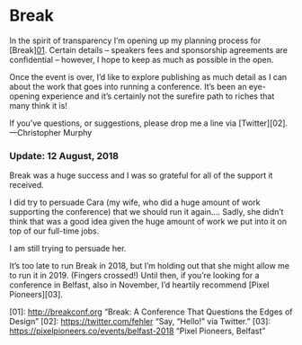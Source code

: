 Break
=====

In the spirit of transparency I’m opening up my planning process for [Break][01](). Certain details – speakers fees and sponsorship agreements are confidential – however, I hope to keep as much as possible in the open.

Once the event is over, I’d like to explore publishing as much detail as I can about the work that goes into running a conference. It’s been an eye-opening experience and it’s certainly not the surefire path to riches that many think it is!

If you’ve questions, or suggestions, please drop me a line via [Twitter][02]. —Christopher Murphy



### Update: 12 August, 2018

Break was a huge success and I was so grateful for all of the support it received.

I did try to persuade Cara (my wife, who did a huge amount of work supporting the conference) that we should run it again…. Sadly, she didn’t think that was a good idea given the huge amount of work we put into it on top of our full-time jobs.

I am still trying to persuade her.

It’s too late to run Break in 2018, but I’m holding out that she might allow me to run it in 2019. (Fingers crossed!) Until then, if you’re looking for a conference in Belfast, also in November, I’d heartily recommend [Pixel Pioneers][03].



<!-- Links -->

[01]: http://breakconf.org “Break: A Conference That Questions the Edges of Design”
[02]: https://twitter.com/fehler “Say, “Hello!” via Twitter.”
[03]: https://pixelpioneers.co/events/belfast-2018 “Pixel Pioneers, Belfast”